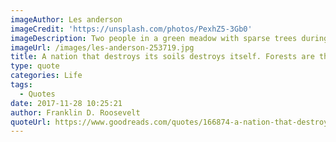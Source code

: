 ```yaml
---
imageAuthor: Les anderson
imageCredit: 'https://unsplash.com/photos/PexhZ5-3Gb0'
imageDescription: Two people in a green meadow with sparse trees during sunset
imageUrl: /images/les-anderson-253719.jpg
title: A nation that destroys its soils destroys itself. Forests are the lungs of our land, purifying the air and giving fresh strength to our people.
type: quote
categories: Life
tags:
  - Quotes
date: 2017-11-28 10:25:21
author: Franklin D. Roosevelt
quoteUrl: https://www.goodreads.com/quotes/166874-a-nation-that-destroys-its-soils-destroys-itself-forests-are
---
```

